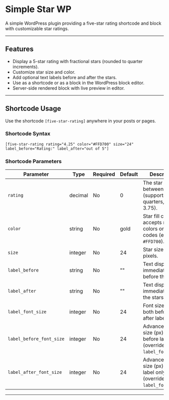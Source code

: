 # Simple Star WP

A simple WordPress plugin providing a five-star rating shortcode and block with customizable star ratings.

---

## Features

- Display a 5-star rating with fractional stars (rounded to quarter increments).
- Customize star size and color.
- Add optional text labels before and after the stars.
- Use as a shortcode or as a block in the WordPress block editor.
- Server-side rendered block with live preview in editor.

---

## Shortcode Usage

Use the shortcode `[five-star-rating]` anywhere in your posts or pages.

### Shortcode Syntax

`[five-star-rating rating="4.25" color="#FFD700" size="24" label_before="Rating:" label_after="out of 5"]`

### Shortcode Parameters

| Parameter               | Type    | Required | Default | Description                                                                |
|-------------------------|---------|----------|---------|----------------------------------------------------------------------------|
| `rating`                | decimal | No       | 0       | The star rating between 0 and 5 (supports quarters, e.g., 3.75).           |
| `color`                 | string  | No       | gold    | Star fill color — accepts named colors or hex codes (e.g., `gold`, `#FFD700`). |
| `size`                  | integer | No       | 24      | Star size in pixels.                                                        |
| `label_before`          | string  | No       | ""      | Text displayed immediately before the stars.                              |
| `label_after`           | string  | No       | ""      | Text displayed immediately after the stars.                               |
| `label_font_size`       | integer | No       | 24      | Font size (px) for both before and after labels. |
| `label_before_font_size`| integer | No       | 24      | Advanced: font size (px) for before label only (overrides `label_font_size`). |
| `label_after_font_size` | integer | No       | 24      | Advanced: font size (px) for after label only (overrides `label_font_size`). |

---

